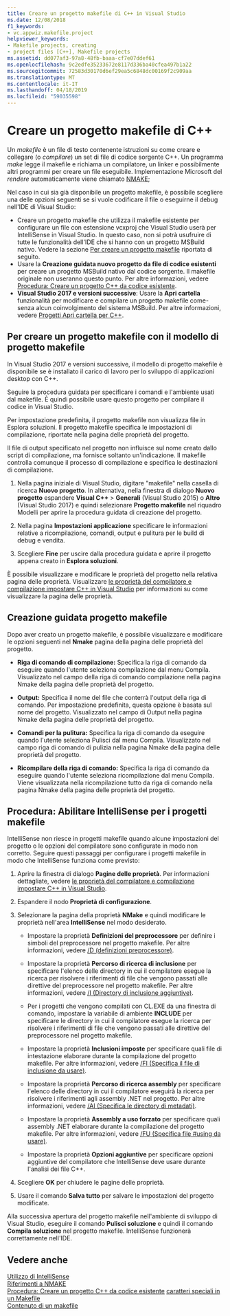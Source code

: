 ```yaml
---
title: Creare un progetto makefile di C++ in Visual Studio
ms.date: 12/08/2018
f1_keywords:
- vc.appwiz.makefile.project
helpviewer_keywords:
- Makefile projects, creating
- project files [C++], Makefile projects
ms.assetid: dd077af3-97a8-48fb-baaa-cf7e07ddef61
ms.openlocfilehash: 9c2edfe35233672e8117d336ba40cfea497b1a22
ms.sourcegitcommit: 72583d30170d6ef29ea5c6848dc00169f2c909aa
ms.translationtype: MT
ms.contentlocale: it-IT
ms.lasthandoff: 04/18/2019
ms.locfileid: "59035598"
---
```

# <a name="create-a-c-makefile-project"></a>Creare un progetto makefile di C++

Un *makefile* è un file di testo contenente istruzioni su come creare e collegare (o *compilare*) un set di file di codice sorgente C++. Un programma *make* legge il makefile e richiama un compilatore, un linker e possibilmente altri programmi per creare un file eseguibile. Implementazione Microsoft del *rendere* automaticamente viene chiamato [NMAKE](nmake-reference.md);

Nel caso in cui sia già disponibile un progetto makefile, è possibile scegliere una delle opzioni seguenti se si vuole codificare il file o eseguirne il debug nell'IDE di Visual Studio:

- Creare un progetto makefile che utilizza il makefile esistente per configurare un file con estensione vcxproj che Visual Studio userà per IntelliSense in Visual Studio. In questo caso, non si potrà usufruire di tutte le funzionalità dell'IDE che si hanno con un progetto MSBuild nativo. Vedere la sezione [Per creare un progetto makefile](#create_a_makefile_project) riportata di seguito.
- Usare la **Creazione guidata nuovo progetto da file di codice esistenti** per creare un progetto MSBuild nativo dal codice sorgente. Il makefile originale non useranno questo punto. Per altre informazioni, vedere [Procedura: Creare un progetto C++ da codice esistente](../how-to-create-a-cpp-project-from-existing-code.md).
- **Visual Studio 2017 e versioni successive**: Usare la **Apri cartella** funzionalità per modificare e compilare un progetto makefile come-senza alcun coinvolgimento del sistema MSBuild. Per altre informazioni, vedere [Progetti Apri cartella per C++](../open-folder-projects-cpp.md).

## <a name="a-namecreateamakefileproject-to-create-a-makefile-project-with-the-makefile-project-template"></a><a name="create_a_makefile_project"> Per creare un progetto makefile con il modello di progetto makefile

In Visual Studio 2017 e versioni successive, il modello di progetto makefile è disponibile se è installato il carico di lavoro per lo sviluppo di applicazioni desktop con C++.

Seguire la procedura guidata per specificare i comandi e l'ambiente usati dal makefile. È quindi possibile usare questo progetto per compilare il codice in Visual Studio.

Per impostazione predefinita, il progetto makefile non visualizza file in Esplora soluzioni. Il progetto makefile specifica le impostazioni di compilazione, riportate nella pagina delle proprietà del progetto.

Il file di output specificato nel progetto non influisce sul nome creato dallo script di compilazione, ma fornisce soltanto un'indicazione. Il makefile controlla comunque il processo di compilazione e specifica le destinazioni di compilazione.

1. Nella pagina iniziale di Visual Studio, digitare "makefile" nella casella di ricerca **Nuovo progetto**. In alternativa, nella finestra di dialogo **Nuovo progetto** espandere **Visual C++** > **Generali** (Visual Studio 2015) o **Altro** (Visual Studio 2017) e quindi selezionare **Progetto makefile** nel riquadro Modelli per aprire la procedura guidata di creazione del progetto.

1. Nella pagina **Impostazioni applicazione** specificare le informazioni relative a ricompilazione, comandi, output e pulitura per le build di debug e vendita.

1. Scegliere **Fine** per uscire dalla procedura guidata e aprire il progetto appena creato in **Esplora soluzioni**.

È possibile visualizzare e modificare le proprietà del progetto nella relativa pagina delle proprietà. Visualizzare [le proprietà del compilatore e compilazione impostare C++ in Visual Studio](../working-with-project-properties.md) per informazioni su come visualizzare la pagina delle proprietà.

## <a name="makefile-project-wizard"></a>Creazione guidata progetto makefile

Dopo aver creato un progetto makefile, è possibile visualizzare e modificare le opzioni seguenti nel **Nmake** pagina della pagina delle proprietà del progetto.

- **Riga di comando di compilazione:** Specifica la riga di comando da eseguire quando l'utente seleziona compilazione dal menu Compila. Visualizzato nel campo della riga di comando compilazione nella pagina Nmake della pagina delle proprietà del progetto.

- **Output:** Specifica il nome del file che conterrà l'output della riga di comando. Per impostazione predefinita, questa opzione è basata sul nome del progetto. Visualizzato nel campo di Output nella pagina Nmake della pagina delle proprietà del progetto.

- **Comandi per la pulitura:** Specifica la riga di comando da eseguire quando l'utente seleziona Pulisci dal menu Compila. Visualizzato nel campo riga di comando di pulizia nella pagina Nmake della pagina delle proprietà del progetto.

- **Ricompilare della riga di comando:** Specifica la riga di comando da eseguire quando l'utente seleziona ricompilazione dal menu Compila. Viene visualizzata nella ricompilazione tutto da riga di comando nella pagina Nmake della pagina delle proprietà del progetto.

## <a name="how-to-enable-intellisense-for-makefile-projects"></a>Procedura: Abilitare IntelliSense per i progetti makefile

IntelliSense non riesce in progetti makefile quando alcune impostazioni del progetto o le opzioni del compilatore sono configurate in modo non corretto. Seguire questi passaggi per configurare i progetti makefile in modo che IntelliSense funziona come previsto:

1. Aprire la finestra di dialogo **Pagine delle proprietà**. Per informazioni dettagliate, vedere [le proprietà del compilatore e compilazione impostare C++ in Visual Studio](../working-with-project-properties.md).

1. Espandere il nodo **Proprietà di configurazione**.

1. Selezionare la pagina della proprietà **NMake** e quindi modificare le proprietà nell'area **IntelliSense** nel modo desiderato.

   - Impostare la proprietà **Definizioni del preprocessore** per definire i simboli del preprocessore nel progetto makefile. Per altre informazioni, vedere [/D (definizioni preprocessore)](d-preprocessor-definitions.md).

   - Impostare la proprietà **Percorso di ricerca di inclusione** per specificare l'elenco delle directory in cui il compilatore esegue la ricerca per risolvere i riferimenti di file che vengono passati alle direttive del preprocessore nel progetto makefile. Per altre informazioni, vedere [/I (Directory di inclusione aggiuntive)](i-additional-include-directories.md).

    - Per i progetti che vengono compilati con CL.EXE da una finestra di comando, impostare la variabile di ambiente **INCLUDE** per specificare le directory in cui il compilatore esegue la ricerca per risolvere i riferimenti di file che vengono passati alle direttive del preprocessore nel progetto makefile.

   - Impostare la proprietà **Inclusioni imposte** per specificare quali file di intestazione elaborare durante la compilazione del progetto makefile. Per altre informazioni, vedere [/FI (Specifica il file di inclusione da usare)](fi-name-forced-include-file.md).

   - Impostare la proprietà **Percorso di ricerca assembly** per specificare l'elenco delle directory in cui il compilatore eseguirà la ricerca per risolvere i riferimenti agli assembly .NET nel progetto. Per altre informazioni, vedere [/AI (Specifica le directory di metadati)](ai-specify-metadata-directories.md).

   - Impostare la proprietà **Assembly a uso forzato** per specificare quali assembly .NET elaborare durante la compilazione del progetto makefile. Per altre informazioni, vedere [/FU (Specifica file #using da usare)](fu-name-forced-hash-using-file.md).

   - Impostare la proprietà **Opzioni aggiuntive** per specificare opzioni aggiuntive del compilatore che IntelliSense deve usare durante l'analisi dei file C++.

1. Scegliere **OK** per chiudere le pagine delle proprietà.

1. Usare il comando **Salva tutto** per salvare le impostazioni del progetto modificate.

Alla successiva apertura del progetto makefile nell'ambiente di sviluppo di Visual Studio, eseguire il comando **Pulisci soluzione** e quindi il comando **Compila soluzione** nel progetto makefile. IntelliSense funzionerà correttamente nell'IDE.

## <a name="see-also"></a>Vedere anche

[Utilizzo di IntelliSense](/visualstudio/ide/using-intellisense)<br>
[Riferimenti a NMAKE](nmake-reference.md)<br>
[Procedura: Creare un progetto C++ da codice esistente](../how-to-create-a-cpp-project-from-existing-code.md)
[caratteri speciali in un Makefile](special-characters-in-a-makefile.md)<br/>
[Contenuto di un makefile](contents-of-a-makefile.md)<br/>
